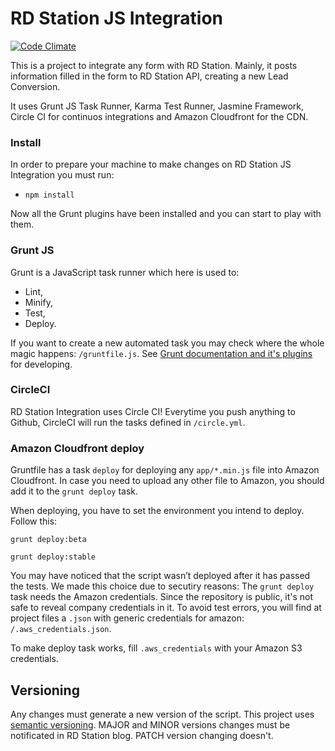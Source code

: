 # RD Station JS Integration

[![Code Climate](https://codeclimate.com/repos/55422dbfe30ba03b8901455c/badges/63c81bce6e34fbb49fc7/gpa.svg)](https://codeclimate.com/repos/55422dbfe30ba03b8901455c/feed)

This is a project to integrate any form with RD Station. Mainly, it posts information filled in the form to RD Station API, creating a new Lead Conversion.

It uses Grunt JS Task Runner, Karma Test Runner, Jasmine Framework, Circle CI for continuos integrations and Amazon Cloudfront for the CDN.

### Install
In order to prepare your machine to make changes on RD Station JS Integration you must run:
+ `npm install`

Now all the Grunt plugins have been installed and you can start to play with them.

### Grunt JS

Grunt is a JavaScript task runner which here is used to:
+ Lint,
+ Minify,
+ Test,
+ Deploy.

If you want to create a new automated task you may check where the whole magic happens: `/gruntfile.js`. See [Grunt documentation and it's plugins](http://gruntjs.com/) for developing.

### CircleCI

RD Station Integration uses Circle CI! Everytime you push anything to Github, CircleCI will run the tasks defined in `/circle.yml`.

### Amazon Cloudfront deploy

Gruntfile has a task `deploy` for deploying any `app/*.min.js` file into Amazon Cloudfront. In case you need to upload any other file to Amazon, you should add it to the `grunt deploy` task.

When deploying, you have to set the environment you intend to deploy. Follow this:

```
grunt deploy:beta
```

```
grunt deploy:stable
```

You may have noticed that the script wasn’t deployed after it has passed the tests. We made this choice due to secutiry reasons: The `grunt deploy` task needs the Amazon credentials. Since the repository is public, it's not safe to reveal company credentials in it. To avoid test errors, you will find at project files a `.json` with generic credentials for amazon: `/.aws_credentials.json`.

To make deploy task works, fill `.aws_credentials` with your Amazon S3 credentials.

## Versioning

Any changes must generate a new version of the script. This project uses [semantic versioning](http://semver.org/).
MAJOR and MINOR versions changes must be notificated in RD Station blog. PATCH version changing doesn't.
